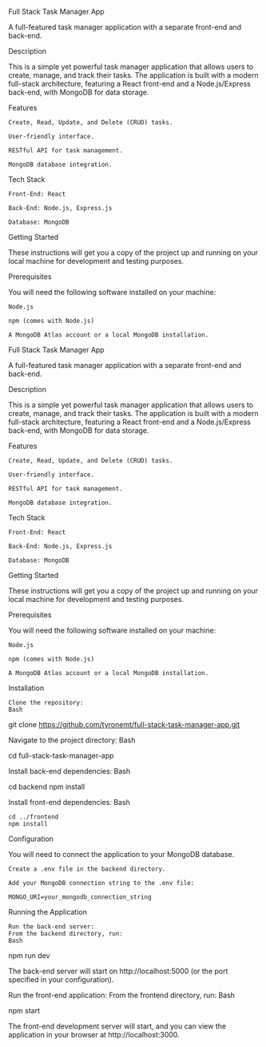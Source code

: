 Full Stack Task Manager App

A full-featured task manager application with a separate front-end and back-end.

Description

This is a simple yet powerful task manager application that allows users to create, manage, and track their tasks. The application is built with a modern full-stack architecture, featuring a React front-end and a Node.js/Express back-end, with MongoDB for data storage.

Features

    Create, Read, Update, and Delete (CRUD) tasks.

    User-friendly interface.

    RESTful API for task management.

    MongoDB database integration.

Tech Stack

    Front-End: React

    Back-End: Node.js, Express.js

    Database: MongoDB

Getting Started

These instructions will get you a copy of the project up and running on your local machine for development and testing purposes.

Prerequisites

You will need the following software installed on your machine:

    Node.js

    npm (comes with Node.js)

    A MongoDB Atlas account or a local MongoDB installation.

Full Stack Task Manager App

A full-featured task manager application with a separate front-end and back-end.

Description

This is a simple yet powerful task manager application that allows users to create, manage, and track their tasks. The application is built with a modern full-stack architecture, featuring a React front-end and a Node.js/Express back-end, with MongoDB for data storage.

Features

    Create, Read, Update, and Delete (CRUD) tasks.

    User-friendly interface.

    RESTful API for task management.

    MongoDB database integration.

Tech Stack

    Front-End: React

    Back-End: Node.js, Express.js

    Database: MongoDB

Getting Started

These instructions will get you a copy of the project up and running on your local machine for development and testing purposes.

Prerequisites

You will need the following software installed on your machine:

    Node.js

    npm (comes with Node.js)

    A MongoDB Atlas account or a local MongoDB installation.

Installation

    Clone the repository:
    Bash

git clone https://github.com/tyronemt/full-stack-task-manager-app.git

Navigate to the project directory:
Bash

cd full-stack-task-manager-app

Install back-end dependencies:
Bash

cd backend
npm install

Install front-end dependencies:
Bash

    cd ../frontend
    npm install

Configuration

You will need to connect the application to your MongoDB database.

    Create a .env file in the backend directory.

    Add your MongoDB connection string to the .env file:

    MONGO_URI=your_mongodb_connection_string

Running the Application

    Run the back-end server:
    From the backend directory, run:
    Bash

npm run dev

The back-end server will start on http://localhost:5000 (or the port specified in your configuration).

Run the front-end application:
From the frontend directory, run:
Bash

npm start

The front-end development server will start, and you can view the application in your browser at http://localhost:3000.
